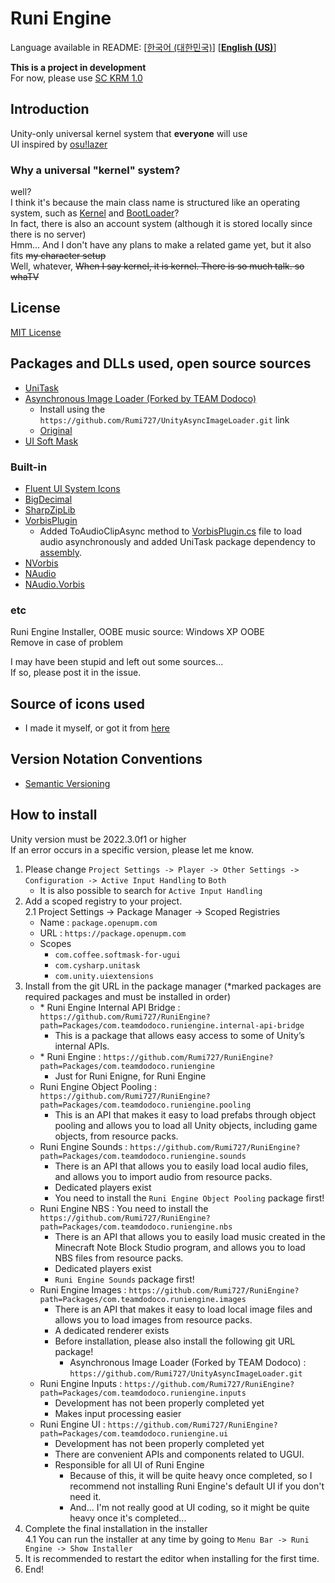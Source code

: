 # Runi Engine

Language available in README: \[[한국어 (대한민국)](README.md)\] \[[**English (US)**](README-EN.md)\]  

**This is a project in development**\
For now, please use [SC KRM 1.0](https://github.com/SimsimhanChobo/SC-KRM-1.0/)

## Introduction

Unity-only universal kernel system that **everyone** will use\
UI inspired by [osu!lazer](https://github.com/ppy/osu)

### Why a universal "kernel" system?

[Kernel]: Packages/com.teamdodoco.runiengine/Runtime/Kernel.cs
[BootLoader]: Packages/com.teamdodoco.runiengine/Runtime/Booting/BootLoader.cs

well?\
I think it's because the main class name is structured like an operating system, such as [Kernel] and [BootLoader]?\
In fact, there is also an account system (although it is stored locally since there is no server)\
Hmm... And I don't have any plans to make a related game yet, but it also fits ~~my character setup~~\
Well, whatever, ~~When I say kernel, it is kernel. There is so much talk. so whaTV~~

## License

[MIT License](https://opensource.org/licenses/MIT)

## Packages and DLLs used, open source sources

- [UniTask](https://github.com/Cysharp/UniTask)
- [Asynchronous Image Loader (Forked by TEAM Dodoco)](https://github.com/Rumi727/UnityAsyncImageLoader)
  - Install using the ``https://github.com/Rumi727/UnityAsyncImageLoader.git`` link
  - [Original](https://github.com/Looooong/UnityAsyncImageLoader)
- [UI Soft Mask](https://github.com/mob-sakai/SoftMaskForUGUI)

### Built-in

- [Fluent UI System Icons](https://github.com/microsoft/fluentui-system-icons)
- [BigDecimal](https://github.com/AdamWhiteHat/BigDecimal)
- [SharpZipLib](https://github.com/icsharpcode/SharpZipLib)
- [VorbisPlugin](https://github.com/gindemit/unity-project-vorbis)
  - Added ToAudioClipAsync method to [VorbisPlugin.cs](Packages/com.teamdodoco.runiengine/Packages/VorbisPlugin/Impl/src/VorbisPlugin.cs) file to load audio asynchronously and added UniTask package dependency to [assembly](Packages/com.teamdodoco.runiengine/Packages/VorbisPlugin/Impl/VorbisPluginImpl.asmdef).
- [NVorbis](https://github.com/NVorbis/NVorbis)
- [NAudio](https://github.com/naudio/NAudio)
- [NAudio.Vorbis](https://github.com/naudio/Vorbis)

### etc

 Runi Engine Installer, OOBE music source: Windows XP OOBE\
 Remove in case of problem

I may have been stupid and left out some sources...\
If so, please post it in the issue.

## Source of icons used

- I made it myself, or got it from [here](https://github.com/microsoft/fluentui-system-icons)

## Version Notation Conventions

- [Semantic Versioning](https://semver.org/)

## How to install

Unity version must be 2022.3.0f1 or higher\
If an error occurs in a specific version, please let me know.

1. Please change ``Project Settings -> Player -> Other Settings -> Configuration -> Active Input Handling`` to ``Both``
    - It is also possible to search for ``Active Input Handling``
2. Add a scoped registry to your project.\
  2.1 Project Settings -> Package Manager -> Scoped Registries
    - Name : ``package.openupm.com``
    - URL : ``https://package.openupm.com``
    - Scopes
      - ``com.coffee.softmask-for-ugui``
      - ``com.cysharp.unitask``
      - ``com.unity.uiextensions``
3. Install from the git URL in the package manager (*marked packages are required packages and must be installed in order)
    - \* Runi Engine Internal API Bridge : `https://github.com/Rumi727/RuniEngine?path=Packages/com.teamdodoco.runiengine.internal-api-bridge`
      - This is a package that allows easy access to some of Unity’s internal APIs.
    - \* Runi Engine :  `https://github.com/Rumi727/RuniEngine?path=Packages/com.teamdodoco.runiengine`
      - Just for Runi Enigne, for Runi Engine
    - Runi Engine Object Pooling : `https://github.com/Rumi727/RuniEngine?path=Packages/com.teamdodoco.runiengine.pooling`
      - This is an API that makes it easy to load prefabs through object pooling and allows you to load all Unity objects, including game objects, from resource packs.
    - Runi Engine Sounds : `https://github.com/Rumi727/RuniEngine?path=Packages/com.teamdodoco.runiengine.sounds`
      - There is an API that allows you to easily load local audio files, and allows you to import audio from resource packs.
      - Dedicated players exist
      - You need to install the `Runi Engine Object Pooling` package first!
    - Runi Engine NBS : You need to install the `https://github.com/Rumi727/RuniEngine?path=Packages/com.teamdodoco.runiengine.nbs`
      - There is an API that allows you to easily load music created in the Minecraft Note Block Studio program, and allows you to load NBS files from resource packs.
      - Dedicated players exist
      - `Runi Engine Sounds` package first!
    - Runi Engine Images : `https://github.com/Rumi727/RuniEngine?path=Packages/com.teamdodoco.runiengine.images`
      - There is an API that makes it easy to load local image files and allows you to load images from resource packs.
      - A dedicated renderer exists
      - Before installation, please also install the following git URL package!
        - Asynchronous Image Loader (Forked by TEAM Dodoco) : `https://github.com/Rumi727/UnityAsyncImageLoader.git`
    - Runi Engine Inputs : `https://github.com/Rumi727/RuniEngine?path=Packages/com.teamdodoco.runiengine.inputs`
      - Development has not been properly completed yet
      - Makes input processing easier
    - Runi Engine UI : `https://github.com/Rumi727/RuniEngine?path=Packages/com.teamdodoco.runiengine.ui`
      - Development has not been properly completed yet
      - There are convenient APIs and components related to UGUI.
      - Responsible for all UI of Runi Engine
        - Because of this, it will be quite heavy once completed, so I recommend not installing Runi Engine's default UI if you don't need it.
        - And... I'm not really good at UI coding, so it might be quite heavy once it's completed...
4. Complete the final installation in the installer\
  4.1 You can run the installer at any time by going to ``Menu Bar -> Runi Engine -> Show Installer``
5. It is recommended to restart the editor when installing for the first time.
6. End!

